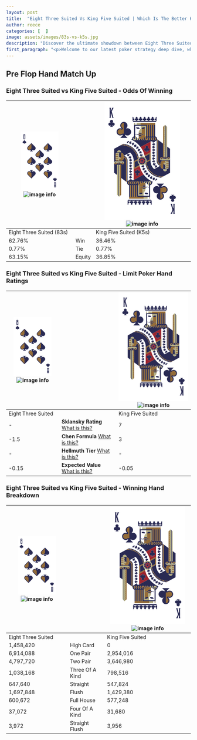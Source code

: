 ```yaml
---
layout: post
title:  "Eight Three Suited Vs King Five Suited | Which Is The Better Hand In Poker? A Complete Guide"
author: reece
categories: [  ]
image: assets/images/83s-vs-k5s.jpg
description: "Discover the ultimate showdown between Eight Three Suited and King Five Suited in poker! Uncover the odds, strategies, and scenarios where one hand triumphs over the other. Get ready to up your poker game with this thrilling analysis."
first_paragraph: "<p>Welcome to our latest poker strategy deep dive, where we're pitting two distinct hands against each other in a high-stakes showdown: Eight Three Suited vs King Five Suited.</p><p>In the dynamic world of poker, every decision counts, and knowing which hand holds the upper hand is key to your success at the table.</p><p>In this article, we'll dissect these two hands, explore the scenarios where one dominates the other, and equip you with the knowledge to make strategic choices that can tip the odds in your favor.</p><p>Get ready to unravel the intriguing dynamics of these poker hands and elevate your game to new heights.</p>"
---
```




[comment]: # (sp0)

## Pre Flop Hand Match Up

<div class="table hand-ratings" markdown="1"> 



### Eight Three Suited vs King Five Suited - Odds Of Winning


    
| ![image info](assets/images/hand1/8.png) ![image info](assets/images/hand1/3s.png) |  | ![image info](assets/images/hand2/K.png) ![image info](assets/images/hand2/5s.png) |
| -------- | -------- | -------- |
| Eight Three Suited (83s) |  | King Five Suited (K5s) |
| 62.76% | Win | 36.46% |
| 0.77% | Tie | 0.77% |
| 63.15% | Equity | 36.85% |




[comment]: # (sp1)



### Eight Three Suited vs King Five Suited - Limit Poker Hand Ratings


    
| ![image info](assets/images/hand1/8.png) ![image info](assets/images/hand1/3s.png) |  | ![image info](assets/images/hand2/K.png) ![image info](assets/images/hand2/5s.png) |
| -------- | -------- | -------- |
| Eight Three Suited |  | King Five Suited |
| - | **Sklansky Rating** [What is this?](/sklansky-rating-explained) | 7 |
| -1.5 | **Chen Formula** [What is this?](/chen-formula-explained) | 3 |
| - | **Hellmuth Tier** [What is this?](/Hellmuth-tier-explained) | - |
| -0.15 | **Expected Value** [What is this?](/expected-value-explained) | -0.05 |




[comment]: # (sp2)



### Eight Three Suited vs King Five Suited - Winning Hand Breakdown


    
| ![image info](assets/images/hand1/8.png) ![image info](assets/images/hand1/3s.png) |  | ![image info](assets/images/hand2/K.png) ![image info](assets/images/hand2/5s.png) |
| -------- | -------- | -------- |
| Eight Three Suited |  | King Five Suited |
| 1,458,420 | High Card | 0 |
| 6,914,088 | One Pair | 2,954,016 |
| 4,797,720 | Two Pair | 3,646,980 |
| 1,038,168 | Three Of A Kind | 798,516 |
| 647,640 | Straight | 547,824 |
| 1,697,848 | Flush | 1,429,380 |
| 600,672 | Full House | 577,248 |
| 37,072 | Four Of A Kind | 31,680 |
| 3,972 | Straight Flush | 3,956 |




[comment]: # (sp3)



</div>

[comment]: # (sp4)



[comment]: # (sp5)

